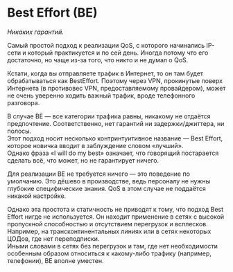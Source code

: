# Best Effort \(BE\)

_Никаких гарантий._   

Самый простой подход к реализации QoS, с которого начинались IP-сети и который практикуется и по сей день. Иногда потому что его достаточно, но чаще из-за того, что никто и не думал о QoS. 

Кстати, когда вы отправляете трафик в Интернет, то он там будет обрабатываться как BestEffort. Поэтому через VPN, прокинутые поверх Интернета \(в противовес VPN, предоставляемому провайдером\), может не очень уверенно ходить важный трафик, вроде телефонного разговора.

В случае BE — все категории трафика равны, никакому не отдаётся предпочтение. Соответственно, нет гарантий ни задержки/джиттера, ни полосы.  
Этот подход носит несколько контринтуитивное название — Best Effort, которое новичка вводит в заблуждение словом «лучший».  
Однако фраза «I will do my best» означает, что говорящий постарается сделать всё, что может, но не гарантирует ничего.

Для реализации BE не требуется ничего — это поведение по умолчанию. Это дёшево в производстве, ведь персоналу не нужны глубокие специфические знания. QoS в этом случае не поддаётся никакой настройке.  

Однако эта простота и статичность не приводят к тому, что подход Best Effort нигде не используется. Он находит применение в сетях с высокой пропускной способностью и отсутствием перегрузок и всплесков.  
Например, на трансконтинентальных линиях или в сетях некоторых ЦОДов, где нет переподписки.  
Иными словами в сетях без перегрузок и там, где нет необходимости особенным образом относиться к какому-либо трафику \(например, телефонии\), BE вполне уместен.

